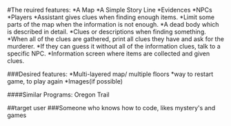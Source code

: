 #The reuired features:
*A Map
*A Simple Story Line 
*Evidences
*NPCs
*Players
*Assistant gives clues when finding enough items.
*Limit some parts of the map when the information is not enough.
*A dead body which is described in detail.
*Clues or descriptions when finding something.
*When all of the clues are gathered, print all clues they have and ask for the murderer.
*If they can guess it without all of the information clues, talk to a specific NPC.
*Information screen where items are collected and given clues.


###Desired features:
*Multi-layered map/ multiple floors
*way to restart game, to play again
*Images(if possible)

####Similar Programs:
Oregon Trail


##target user
 ###Someone who knows how to code, likes mystery's and games